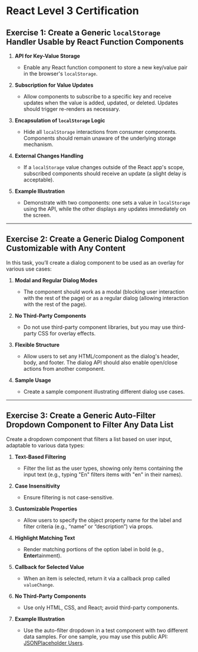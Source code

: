 # React Level 3 Certification

## Exercise 1: Create a Generic `localStorage` Handler Usable by React Function Components

1. **API for Key-Value Storage**

   - Enable any React function component to store a new key/value pair in the browser's `localStorage`.

2. **Subscription for Value Updates**

   - Allow components to subscribe to a specific key and receive updates when the value is added, updated, or deleted. Updates should trigger re-renders as necessary.

3. **Encapsulation of `localStorage` Logic**

   - Hide all `localStorage` interactions from consumer components. Components should remain unaware of the underlying storage mechanism.

4. **External Changes Handling**

   - If a `localStorage` value changes outside of the React app's scope, subscribed components should receive an update (a slight delay is acceptable).

5. **Example Illustration**
   - Demonstrate with two components: one sets a value in `localStorage` using the API, while the other displays any updates immediately on the screen.

---

## Exercise 2: Create a Generic Dialog Component Customizable with Any Content

In this task, you’ll create a dialog component to be used as an overlay for various use cases:

1. **Modal and Regular Dialog Modes**

   - The component should work as a modal (blocking user interaction with the rest of the page) or as a regular dialog (allowing interaction with the rest of the page).

2. **No Third-Party Components**

   - Do not use third-party component libraries, but you may use third-party CSS for overlay effects.

3. **Flexible Structure**

   - Allow users to set any HTML/component as the dialog's header, body, and footer. The dialog API should also enable open/close actions from another component.

4. **Sample Usage**
   - Create a sample component illustrating different dialog use cases.

---

## Exercise 3: Create a Generic Auto-Filter Dropdown Component to Filter Any Data List

Create a dropdown component that filters a list based on user input, adaptable to various data types:

1. **Text-Based Filtering**

   - Filter the list as the user types, showing only items containing the input text (e.g., typing "En" filters items with "en" in their names).

2. **Case Insensitivity**

   - Ensure filtering is not case-sensitive.

3. **Customizable Properties**

   - Allow users to specify the object property name for the label and filter criteria (e.g., “name” or “description”) via props.

4. **Highlight Matching Text**

   - Render matching portions of the option label in bold (e.g., **Enter**tainment).

5. **Callback for Selected Value**

   - When an item is selected, return it via a callback prop called `valueChange`.

6. **No Third-Party Components**

   - Use only HTML, CSS, and React; avoid third-party components.

7. **Example Illustration**
   - Use the auto-filter dropdown in a test component with two different data samples. For one sample, you may use this public API: [JSONPlaceholder Users](https://jsonplaceholder.typicode.com/users).
